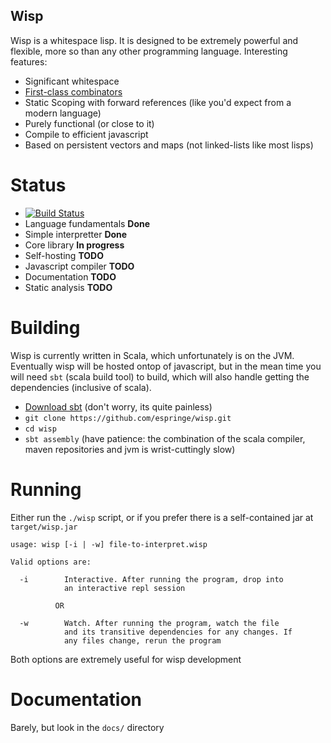Wisp
----

Wisp is a whitespace lisp. It is designed to be extremely powerful and flexible, more so than any other programming language. Interesting features:

  * Significant whitespace
  * [First-class combinators](https://secure.wikimedia.org/wikipedia/en/wiki/Fexpr)
  * Static Scoping with forward references (like you'd expect from a modern language)
  * Purely functional (or close to it)
  * Compile to efficient javascript
  * Based on persistent vectors and maps (not linked-lists like most lisps)

Status
======

  * [![Build Status](https://secure.travis-ci.org/espringe/wisp.png)](http://travis-ci.org/espringe/wisp)
  * Language fundamentals **Done**
  * Simple interpretter **Done**
  * Core library **In progress**
  * Self-hosting **TODO**
  * Javascript compiler **TODO**
  * Documentation **TODO**
  * Static analysis **TODO**


Building
========

Wisp is currently written in Scala, which unfortunately is on the JVM. Eventually wisp will be hosted ontop of javascript, but in the mean time you will need `sbt` (scala build tool) to build, which will also handle getting the dependencies (inclusive of scala).

  * [Download sbt](http://www.scala-sbt.org/download.html) (don't worry, its quite painless)
  * `git clone https://github.com/espringe/wisp.git`
  * `cd wisp`
  * `sbt assembly` (have patience: the combination of the scala compiler, maven repositories and jvm is wrist-cuttingly slow)


Running
=======

Either run the `./wisp` script, or if you prefer there is a self-contained jar at `target/wisp.jar`

```
usage: wisp [-i | -w] file-to-interpret.wisp

Valid options are:
         
  -i        Interactive. After running the program, drop into
            an interactive repl session
          
          OR

  -w        Watch. After running the program, watch the file
            and its transitive dependencies for any changes. If
            any files change, rerun the program
```

Both options are extremely useful for wisp development


Documentation
====

Barely, but look in the `docs/` directory




